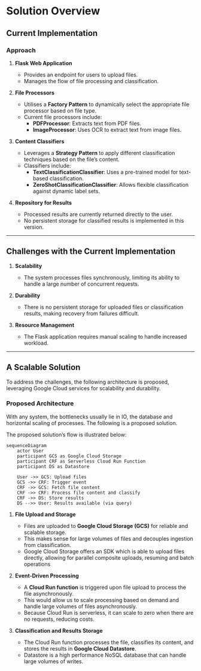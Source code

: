 # Solution Overview

## Current Implementation

### Approach

1. **Flask Web Application**
    - Provides an endpoint for users to upload files.
    - Manages the flow of file processing and classification.

2. **File Processors**
    - Utilises a **Factory Pattern** to dynamically select the appropriate file processor based on file type.
    - Current file processors include:
        - **PDFProcessor**: Extracts text from PDF files.
        - **ImageProcessor**: Uses OCR to extract text from image files.

3. **Content Classifiers**
    - Leverages a **Strategy Pattern** to apply different classification techniques based on the file’s content.
    - Classifiers include:
        - **TextClassificationClassifier**: Uses a pre-trained model for text-based classification.
        - **ZeroShotClassificationClassifier**: Allows flexible classification against dynamic label sets.

4. **Repository for Results**
    - Processed results are currently returned directly to the user.
    - No persistent storage for classified results is implemented in this version.

---

## Challenges with the Current Implementation

1. **Scalability**
    - The system processes files synchronously, limiting its ability to handle a large number of concurrent requests.

2. **Durability**
    - There is no persistent storage for uploaded files or classification results, making recovery from failures
      difficult.

3. **Resource Management**
    - The Flask application requires manual scaling to handle increased workload.

---

## A Scalable Solution

To address the challenges, the following architecture is proposed, leveraging Google Cloud services for scalability and
durability.

### Proposed Architecture

With any system, the bottlenecks usually lie in IO, the database and horizontal scaling of processes. The following is a
proposed solution.

The proposed solution’s flow is illustrated below:

```puml
sequenceDiagram
    actor User
    participant GCS as Google Cloud Storage
    participant CRF as Serverless Cloud Run Function
    participant DS as Datastore

    User ->> GCS: Upload files
    GCS ->> CRF: Trigger event
    CRF ->> GCS: Fetch file content
    CRF ->> CRF: Process file content and classify
    CRF ->> DS: Store results
    DS -->> User: Results available (via query)

```

1. **File Upload and Storage**
    - Files are uploaded to **Google Cloud Storage (GCS)** for reliable and scalable storage.
    - This makes sense for large volumes of files and decouples ingestion from classification.
    - Google Cloud Storage offers an SDK which is able to upload files directly, allowing for parallel composite
      uploads, resuming and batch operations

2. **Event-Driven Processing**
    - A **Cloud Run function** is triggered upon file upload to process the file asynchronously.
    - This would allow us to scale processing based on demand and handle large volumes of files asynchronously.
    - Because Cloud Run is serverless, it can scale to zero when there are no requests, reducing costs.

3. **Classification and Results Storage**
    - The Cloud Run function processes the file, classifies its content, and stores the results in **Google Cloud
      Datastore**.
    - Datastore is a high performance NoSQL database that can handle large volumes of writes.
